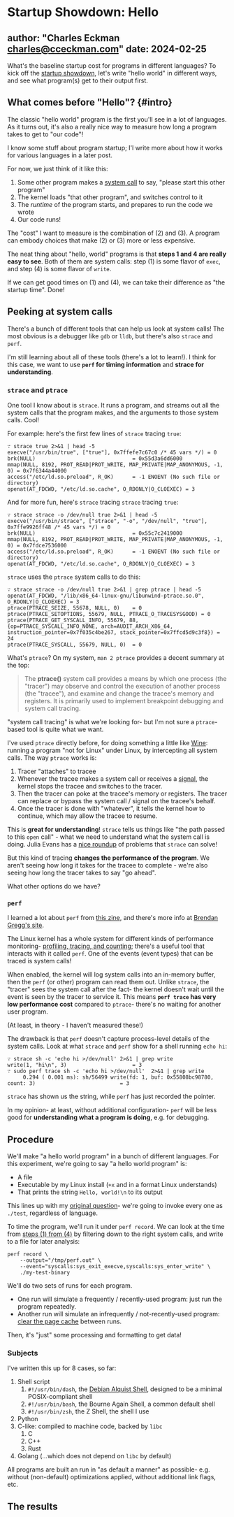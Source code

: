 # Startup Showdown: Hello

author: "Charles Eckman <charles@cceckman.com>"
date: 2024-02-25
---

What's the baseline startup cost for programs in different languages?
To kick off the [startup showdown](0-outline.md), let's write "hello world"
in different ways, and see what program(s) get to their output first.

## What comes before "Hello"? {#intro}

The classic <!-- TODO: Where did hello, world come from? --> "hello world"
program is the first you'll see in a lot of languages. As it turns out, it's
also a really nice way to measure how long a program takes to get to "our code"!

I know some stuff about program startup; I'l write more about how
it works for various languages in a later post.
<!-- TODO: Link to chapter 4 -->
For now, we just think of it like this:

1.  Some other program makes a [system call] to say, "please start this other
    program"
2.  The kernel loads "that other program", and switches control to it
3.  The _runtime_ of the program starts, and prepares to run the code we wrote
4.  Our code runs!

[system call]: <!-- TODO -->

The "cost" I want to measure is the combination of (2) and (3). A program can
embody choices that make (2) or (3) more or less expensive.

The neat thing about "hello, world" programs is that
**steps 1 and 4 are really easy to see**.
Both of them are system calls: step (1) is some flavor of `exec`, and
step (4) is some flavor of `write`.

If we can get good times on (1) and (4), we can take their difference as
"the startup time". Done!

## Peeking at system calls

There's a bunch of different tools that can help us look at system calls!
The most obvious is a debugger like `gdb` or `lldb`, but there's also `strace`
and `perf`.

I'm still learning about all of these tools (there's a lot to learn!). I
think for this case, we want to use **`perf` for timing information** and **strace for understanding**.

### `strace` and `ptrace`

One tool I know about is `strace`. It runs a program, and streams out all the
system calls that the program makes, and the arguments to those system calls.
Cool!

For example: here's the first few lines of `strace` tracing `true`:

```shell
∵ strace true 2>&1 | head -5
execve("/usr/bin/true", ["true"], 0x7ffefe7c67c0 /* 45 vars */) = 0
brk(NULL)                               = 0x55d3a6dd6000
mmap(NULL, 8192, PROT_READ|PROT_WRITE, MAP_PRIVATE|MAP_ANONYMOUS, -1, 0) = 0x7f6344a44000
access("/etc/ld.so.preload", R_OK)      = -1 ENOENT (No such file or directory)
openat(AT_FDCWD, "/etc/ld.so.cache", O_RDONLY|O_CLOEXEC) = 3
```

And for more fun, here's `strace` tracing `strace` tracing `true`:

```shell
∵ strace strace -o /dev/null true 2>&1 | head -5
execve("/usr/bin/strace", ["strace", "-o", "/dev/null", "true"], 0x7ffe9926ff48 /* 45 vars */) = 0
brk(NULL)                               = 0x55c7c2419000
mmap(NULL, 8192, PROT_READ|PROT_WRITE, MAP_PRIVATE|MAP_ANONYMOUS, -1, 0) = 0x7fdce7536000
access("/etc/ld.so.preload", R_OK)      = -1 ENOENT (No such file or directory)
openat(AT_FDCWD, "/etc/ld.so.cache", O_RDONLY|O_CLOEXEC) = 3
```

`strace` uses the `ptrace` system calls to do this:

```shell
∵ strace strace -o /dev/null true 2>&1 | grep ptrace | head -5
openat(AT_FDCWD, "/lib/x86_64-linux-gnu/libunwind-ptrace.so.0", O_RDONLY|O_CLOEXEC) = 3
ptrace(PTRACE_SEIZE, 55678, NULL, 0)    = 0
ptrace(PTRACE_SETOPTIONS, 55679, NULL, PTRACE_O_TRACESYSGOOD) = 0
ptrace(PTRACE_GET_SYSCALL_INFO, 55679, 88, {op=PTRACE_SYSCALL_INFO_NONE, arch=AUDIT_ARCH_X86_64, instruction_pointer=0x7f035c4be267, stack_pointer=0x7ffcd5d9c3f8}) = 24
ptrace(PTRACE_SYSCALL, 55679, NULL, 0)  = 0
```

What's `ptrace`?  On my system, `man 2 ptrace` provides a decent summary at the top:

> The **ptrace()** system call provides a means by which one process (the "tracer") may observe and control the execution of another process (the "tracee"), and examine and change the tracee's memory and registers. It is primarily used to implement breakpoint debugging and system call tracing.

"system call tracing" is what we're looking for- but I'm not sure a `ptrace`-based tool is quite what we want.

I've used `ptrace` directly before, for doing something a little like [Wine]:
running a program "not for Linux" under Linux, by intercepting all system calls.
The way `ptrace` works is:

1.  Tracer "attaches" to tracee
2.  Whenever the tracee makes a system call or receives a [signal], the kernel
    stops the tracee and switches to the tracer.
3.  Then the tracer can poke at the tracee's memory or registers. The tracer can
    replace or bypass the system call / signal on the tracee's behalf.
4.  Once the tracer is done with "whatever", it tells the kernel how to
    continue, which may allow the tracee to resume.

[Wine]: https://www.winehq.org/
[signal]: <!-- TOOD -->

This is **great for understanding**! `strace` tells us things like
"the path passed to this `open` call" - what we need to understand what the
system call is doing. Julia Evans has a [nice roundup](https://jvns.ca/blog/2021/04/03/what-problems-do-people-solve-with-strace/)
of problems that `strace` can solve!

But this kind of tracing **changes the performance of the program**. We aren't
seeing how long it takes for the tracee to complete - we're also seeing how long
the tracer takes to say "go ahead".

What other options do we have?

### `perf`

I learned a lot about `perf` from [this zine](https://wizardzines.com/zines/perf/),
and there's more info at [Brendan Gregg's site](https://www.brendangregg.com/perf.html).

The Linux kernel has a whole system for different kinds of performance
monitoring- [profiling, tracing, and counting][kinds]; there's a useful tool
that interacts with it called `perf`. One of the events (event types) that can
be traced is system calls!

When enabled, the kernel will log system calls into an in-memory buffer,
then the `perf` (or other) program can read them out. Unlike `strace`, the
"tracer" sees the system call after the fact- the kernel doesn't wait until the
event is seen by the tracer to service it. This means **`perf trace` has very
low performance cost** compared to `ptrace`- there's no waiting for another
user program.

(At least, in theory - I haven't measured these!)

The drawback is that `perf` doesn't capture process-level details of the system
calls. Look at what `strace` and `perf` show for a shell running `echo hi`:

```shell
∵ strace sh -c 'echo hi >/dev/null' 2>&1 | grep write
write(1, "hi\n", 3)                     = 3
∵ sudo perf trace sh -c 'echo hi >/dev/null'  2>&1 | grep write
     0.294 ( 0.001 ms): sh/56499 write(fd: 1, buf: 0x55808bc98780, count: 3)                           = 3
```

`strace` has shown us the string, while `perf` has just recorded the pointer.

In my opinion- at least, without additional configuration- `perf` will be less
good for **understanding what a program is doing**, e.g. for debugging.

[kinds]: <!-- TODO - say more about different kinds of collection. jvns' zine calls out that _events_ mean _profiling_ is not done, which I learned today -->

## Procedure

We'll make "a hello world program" in a bunch of different languages. For this
experiment, we're going to say "a hello world program" is:

-   A file
-   Executable by my Linux install (`+x` and in a format Linux understands)
-   That prints the string `Hello, world!\n` to its output

This lines up with my [original question](0-outline.md#original)- we're going to
invoke every one as `./test`, regardless of language.

To time the program, we'll run it under `perf record`. We can look at the
time from [steps (1) from (4)](#intro) by filtering down to the right system
calls, and write to a file for later analysis:

```
perf record \
    --output="/tmp/perf.out" \
    --event="syscalls:sys_exit_execve,syscalls:sys_enter_write" \
    ./my-test-binary
```

We'll do two sets of runs for each program.

-   One run will simulate a frequently / recently-used program: just run
    the program repeatedly.
-   Another run will simulate an infrequently / not-recently-used program:
    [clear the page cache][page-cache] between runs.

Then, it's "just" some processing and formatting to get data!

[page-cache]: <!-- TODO explain -->

### Subjects

I've written this up for 8 cases, so far:

1.  Shell script
    1.  `#!/usr/bin/dash`, the [Debian Alquist Shell](https://wiki.archlinux.org/title/Dash), designed to be a minimal POSIX-compliant shell
    2.  `#!/usr/bin/bash`, the Bourne Again Shell, a common default shell
    3.  `#!/usr/bin/zsh`, the Z Shell, the shell I use
2.  Python
3.  C-like: compiled to machine code, backed by `libc`
    1.  C
    2.  C++
    3.  Rust
4.  Golang (...which does not depend on `libc` by default)

All programs are built an run in "as default a manner" as possible- e.g. without
(non-default) optimizations applied, without additional link flags, etc.

## The results


